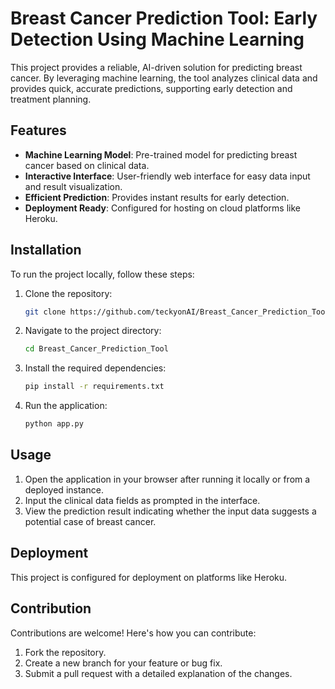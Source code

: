 # Breast Cancer Prediction Tool: Early Detection Using Machine Learning

This project provides a reliable, AI-driven solution for predicting breast cancer. By leveraging machine learning, the tool analyzes clinical data and provides quick, accurate predictions, supporting early detection and treatment planning.

## Features
- **Machine Learning Model**: Pre-trained model for predicting breast cancer based on clinical data.
- **Interactive Interface**: User-friendly web interface for easy data input and result visualization.
- **Efficient Prediction**: Provides instant results for early detection.
- **Deployment Ready**: Configured for hosting on cloud platforms like Heroku.

## Installation

To run the project locally, follow these steps:

1. Clone the repository:
   ```bash
   git clone https://github.com/teckyonAI/Breast_Cancer_Prediction_Tool.git
   
2. Navigate to the project directory:
   ```bash
   cd Breast_Cancer_Prediction_Tool

3. Install the required dependencies:
    ```bash
    pip install -r requirements.txt

4. Run the application:
    ```bash
    python app.py

## Usage

1. Open the application in your browser after running it locally or from a deployed instance.
2. Input the clinical data fields as prompted in the interface.
3. View the prediction result indicating whether the input data suggests a potential case of breast cancer.

## Deployment

This project is configured for deployment on platforms like Heroku. 

## Contribution

Contributions are welcome! Here's how you can contribute:
1. Fork the repository.
2. Create a new branch for your feature or bug fix.
3. Submit a pull request with a detailed explanation of the changes.

